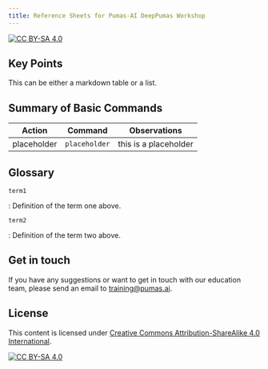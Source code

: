 ```yaml
---
title: Reference Sheets for Pumas-AI DeepPumas Workshop
---
```


[![CC BY-SA 4.0](https://img.shields.io/badge/License-CC%20BY--SA%204.0-lightgrey.svg)](http://creativecommons.org/licenses/by-sa/4.0/)

## Key Points

This can be either a markdown table or a list.

## Summary of Basic Commands

| Action      | Command       | Observations          |
| ----------- | ------------- | --------------------- |
| placeholder | `placeholder` | this is a placeholder |

## Glossary

`term1`

: Definition of the term one above.

`term2`

: Definition of the term two above.

## Get in touch

If you have any suggestions or want to get in touch with our education team,
please send an email to <training@pumas.ai>.

## License

This content is licensed under [Creative Commons Attribution-ShareAlike 4.0 International](http://creativecommons.org/licenses/by-sa/4.0/).

[![CC BY-SA 4.0](https://licensebuttons.net/l/by-sa/4.0/88x31.png)](http://creativecommons.org/licenses/by-sa/4.0/)

